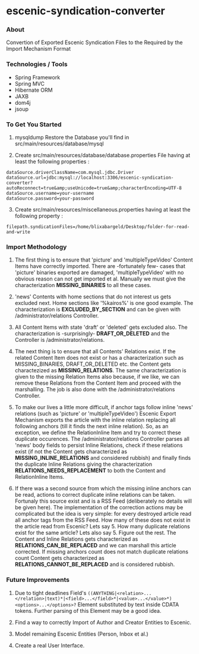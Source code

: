 escenic-syndication-converter
=============================

### About
Convertion of Exported Escenic Syndication Files to the Required by the Import Mechanism Format

### Technologies / Tools
<ul>
<li>Spring Framework</li>
<li>Spring MVC</li>
<li>Hibernate ORM</li>
<li>JAXB</li>
<li>dom4j</li>
<li>jsoup</li>
</ul>


### To Get You Started
1) mysqldump Restore the Database you'll find in src/main/resources/database/mysql

2) Create src/main/resources/database/database.properties File having at least the following properties :
```
dataSource.driverClassName=com.mysql.jdbc.Driver
dataSource.url=jdbc:mysql://localhost:3306/escenic-syndication-converter?autoReconnect=true&amp;useUnicode=true&amp;characterEncoding=UTF-8
dataSource.username=your-username
dataSource.password=your-password
```
3) Create src/main/resources/miscellaneous.properties having at least the following property :
```
filepath.syndicationFiles=/home/blixabargeld/Desktop/folder-for-read-and-write
```
### Import Methodology
1) The first thing is to ensure that 'picture' and 'multipleTypeVideo' Content Items have correctly imported. There are -fortunately few- cases that 'picture' binaries exported are damaged, 'multipleTypeVideo' with no obvious reason can not get imported et al. Manually we must give the characterization <b>MISSING_BINARIES</b> to all these cases.      

2) 'news' Contents with home sections that do not interest us gets excluded next. Home sections like '%kairos%' is one good example. The characterization is <b>EXCLUDED_BY_SECTION</b> and can be given with /administrator/relations Controller.

3) All Content Items with state 'draft' or 'deleted' gets excluded also. The characterization is -surprisingly- <b>DRAFT_OR_DELETED</b> and the Controller is /administrator/relations.

4) The next thing is to ensure that all Contents' Relations exist. If the related Content Item does not exist or has a characterization such as MISSING_BINARIES, DRAFT_OR_DELETED etc. the Content gets charactezized as <b>MISSING_RELATIONS</b>. The same characterization is given to the missing Relation Items also because, if we like, we can remove these Relations from the Content Item and proceed with the marshalling. The job is also done with the /administrator/relations Controller.

5) To make our lives a little more difficult, if anchor tags follow inline 'news' relations (such as 'picture' or 'multipleTypeVideo') Escenic Export Mechanism exports the article with the inline relation replacing all following anchors (till it finds the next inline relation). So, as an exception, we define the RelationInline Item and try to correct these duplicate occurences. The /administrator/relations Controller parses all 'news' body fields to persist Inline Relations, check if these relations exist (if not the Content gets characterized as <b>MISSING_INLINE_RELATIONS</b> and considered rubbish) and finally finds the duplicate Inline Relations giving the characterization <b>RELATIONS_NEEDS_REPLACEMENT</b> to both the Content and RelationInline Items.

6) If there was a second source from which the missing inline anchors can be read, actions to correct duplicate inline relations can be taken. Fortunaly this source exist and is a RSS Feed (deliberately no details will be given here). The implementation of the correction actions may be complicated but the idea is very simple: for every destroyed article read all anchor tags from the RSS Feed. How many of these does not exist in the article read from Escenic? Lets say 5. How many duplicate relations exist for the same article? Lets also say 5. Figure out the rest. The Content and Inline Relations gets characterized as <b>RELATIONS_CAN_BE_REPLACED</b> and we can marshall this article corrected. If missing anchors count does not match duplicate relations count Content gets characterized as <b>RELATIONS_CANNOT_BE_REPLACED</b> and is considered rubbish.      

### Future Improvements
1) Due to tight deadlines Field's `((ANYTHING|<relation>...</relation>|text)*|<field>...</field>*|<value>...</value>*)<options>...</options>?` Element substituted by text inside CDATA tokens. Further parsing of this Element may be a good idea.

2) Find a way to correctly Import of Author and Creator Entities to Escenic.

3) Model remaining Escenic Entities (Person, Inbox et al.)

4) Create a real User Interface.
